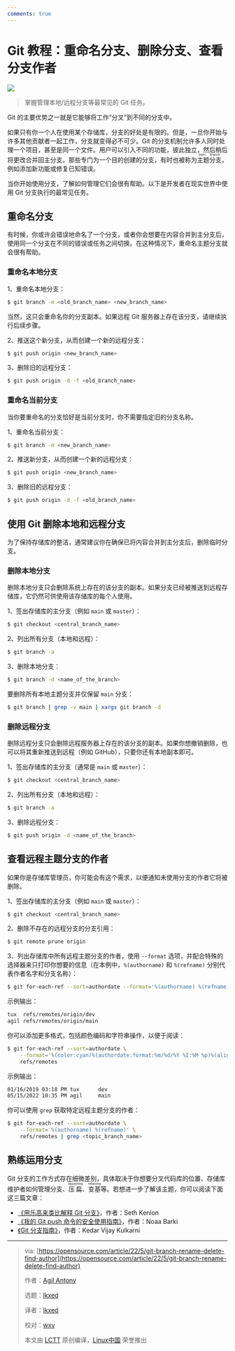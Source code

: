 ```yaml
---
comments: true
---
```


Git 教程：重命名分支、删除分支、查看分支作者
======

![](https://img.linux.net.cn/data/attachment/album/202205/25/161618nt30jqe10nqtlzlj.jpg)

> 掌握管理本地/远程分支等最常见的 Git 任务。

Git 的主要优势之一就是它能够将工作“分叉”到不同的分支中。

如果只有你一个人在使用某个存储库，分支的好处是有限的。但是，一旦你开始与许多其他贡献者一起工作，分支就变得必不可少。Git 的分支机制允许多人同时处理一个项目，甚至是同一个文件。用户可以引入不同的功能，彼此独立，然后稍后将更改合并回主分支。那些专门为一个目的创建的分支，有时也被称为<ruby>主题分支<rt>topic branch</rt></ruby>，例如添加新功能或修复已知错误。

当你开始使用分支，了解如何管理它们会很有帮助。以下是开发者在现实世界中使用 Git 分支执行的最常见任务。

## 重命名分支

有时候，你或许会错误地命名了一个分支，或者你会想要在内容合并到主分支后，使用同一个分支在不同的错误或任务之间切换。在这种情况下，重命名主题分支就会很有帮助。

### 重命名本地分支

1、重命名本地分支：

```Bash
$ git branch -m <old_branch_name> <new_branch_name>
```

当然，这只会重命名你的分支副本。如果远程 Git 服务器上存在该分支，请继续执行后续步骤。

2、推送这个新分支，从而创建一个新的远程分支：

```Bash
$ git push origin <new_branch_name>
```

3、删除旧的远程分支：

```Bash
$ git push origin -d -f <old_branch_name>
```

### 重命名当前分支

当你要重命名的分支恰好是当前分支时，你不需要指定旧的分支名称。

1、重命名当前分支：

```Bash
$ git branch -m <new_branch_name>
```

2、推送新分支，从而创建一个新的远程分支：

```Bash
$ git push origin <new_branch_name>
```

3、删除旧的远程分支：

```Bash
$ git push origin -d -f <old_branch_name>
```

## 使用 Git 删除本地和远程分支

为了保持存储库的整洁，通常建议你在确保已将内容合并到主分支后，删除临时分支。

### 删除本地分支

删除本地分支只会删除系统上存在的该分支的副本。如果分支已经被推送到远程存储库，它仍然可供使用该存储库的每个人使用。

1、签出存储库的主分支（例如 `main` 或 `master`）：

```Bash
$ git checkout <central_branch_name>
```

2、列出所有分支（本地和远程）：

```Bash
$ git branch -a
```

3、删除本地分支：

```Bash
$ git branch -d <name_of_the_branch>
```

要删除所有本地主题分支并仅保留 `main` 分支：

```Bash
$ git branch | grep -v main | xargs git branch -d
```

### 删除远程分支

删除远程分支只会删除远程服务器上存在的该分支的副本。如果你想撤销删除，也可以将其重新推送到远程（例如 GitHub），只要你还有本地副本即可。

1、签出存储库的主分支（通常是 `main` 或 `master`）：

```Bash
$ git checkout <central_branch_name>
```

2、列出所有分支（本地和远程）：

```Bash
$ git branch -a
```

3、删除远程分支：

```Bash
$ git push origin -d <name_of_the_branch>
```

## 查看远程主题分支的作者

如果你是存储库管理员，你可能会有这个需求，以便通知未使用分支的作者它将被删除。

1、签出存储库的主分支（例如 `main` 或 `master`）：

```Bash
$ git checkout <central_branch_name>
```

2、删除不存在的远程分支的分支引用：

```Bash
$ git remote prune origin
```

3、列出存储库中所有远程主题分支的作者，使用 `--format` 选项，并配合特殊的选择器来只打印你想要的信息（在本例中，`%(authorname)` 和 `%(refname)` 分别代表作者名字和分支名称）：

```Bash
$ git for-each-ref --sort=authordate --format='%(authorname) %(refname)' refs/remotes
```

示例输出：

```Bash
tux  refs/remotes/origin/dev
agil refs/remotes/origin/main
```

你可以添加更多格式，包括颜色编码和字符串操作，以便于阅读：

```Bash
$ git for-each-ref --sort=authordate \
    --format='%(color:cyan)%(authordate:format:%m/%d/%Y %I:%M %p)%(align:25,left)%(color:yellow) %(authorname)%(end)%(color:reset)%(refname:strip=3)' \
    refs/remotes
```

示例输出：

```Bash
01/16/2019 03:18 PM tux      dev
05/15/2022 10:35 PM agil     main
```

你可以使用 `grep` 获取特定远程主题分支的作者：

```Bash
$ git for-each-ref --sort=authordate \
    --format='%(authorname) %(refname)' \
    refs/remotes | grep <topic_branch_name>
```

## 熟练运用分支

Git 分支的工作方式存在细微差别，具体取决于你想要分叉代码库的位置、存储库维护者如何管理分支、<ruby>压扁<rt>squashing</rt></ruby>、<ruby>变基<rt>rebasing</rt></ruby>等。若想进一步了解该主题，你可以阅读下面这三篇文章：

* [《用乐高来类比解释 Git 分支》](https://opensource.com/article/22/4/git-branches)，作者：Seth Kenlon
* [《我的 Git push 命令的安全使用指南》](https://opensource.com/article/22/4/git-push)，作者：Noaa Barki
* [《Git 分支指南》](https://opensource.com/article/18/5/git-branching)，作者：Kedar Vijay Kulkarni

--------------------------------------------------------------------------------

>via: [https://opensource.com/article/22/5/git-branch-rename-delete-find-author](https://opensource.com/article/22/5/git-branch-rename-delete-find-author)
>
>作者：[Agil Antony](https://opensource.com/users/agantony)
>
>选题：[lkxed](https://github.com/lkxed)
>
>译者：[lkxed](https://github.com/lkxed)
>
>校对：[wxy](https://github.com/wxy)
>
>本文由 [LCTT](https://github.com/LCTT/TranslateProject) 原创编译，[Linux中国](https://linux.cn/) 荣誉推出